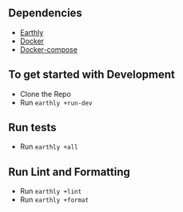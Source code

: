 ## Dependencies
- [Earthly]()
- [Docker]()
- [Docker-compose]()


## To get started with Development
- Clone the Repo
- Run `earthly +run-dev`

## Run tests
- Run `earthly +all`

## Run Lint and Formatting
- Run `earthly +lint`
- Run `earthly +format`
